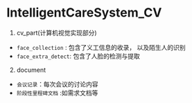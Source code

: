 # IntelligentCareSystem_CV
1. cv_part(计算机视觉实现部分)
-  `face_collection` : 包含了义工信息的收录， 以及陌生人的识别
- `face_extra_detect`: 包含了人脸的检测与提取

2. document
- `会议记录`：每次会议的讨论内容
- `阶段性里程碑文档` :如需求文档等
<!--stackedit_data:
eyJoaXN0b3J5IjpbMTgwNDEwOTI0LC02NTE4OTM2NjFdfQ==
-->
